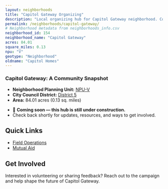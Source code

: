 ```yaml
---
layout: neighborhoods
title: "Capitol Gateway Organizing"
description: "Local organizing hub for Capitol Gateway neighborhood. Connect with field operations, mutual aid, and community organizing efforts."
permalink: /neighborhoods/capitol-gateway/
# Neighborhood metadata from neighborhoods_info.csv
neighborhood_id: 154
neighborhood_name: "Capitol Gateway"
acres: 84.01
square_miles: 0.13
npu: "V"
geotype: "Neighborhood"
oldname: "Capitol Homes"
---
```


### **Capitol Gateway: A Community Snapshot**

  * **Neighborhood Planning Unit:** [NPU-V](https://www.atlantaga.gov/government/departments/city-planning/neighborhood-planning-units/neighborhood-and-npu-contacts)
  * **City Council District:** [District 5](https://citycouncil.atlantaga.gov/council-members)
  * **Area:** 84.01 acres (0.13 sq. miles)

- 🚧 **Coming soon — this hub is still under construction.**
- Check back shortly for updates, resources, and ways to get involved.

## Quick Links

- [Field Operations](./field-ops/)
- [Mutual Aid](./mutual-aid/)

## Get Involved

Interested in volunteering or sharing feedback? Reach out to the campaign and help shape the future of Capitol Gateway.
